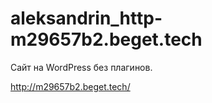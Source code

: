 # aleksandrin_http-m29657b2.beget.tech

Сайт на WordPress без плагинов.

http://m29657b2.beget.tech/

